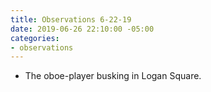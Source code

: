 ```yaml
---
title: Observations 6-22-19
date: 2019-06-26 22:10:00 -05:00
categories:
- observations
---
```


- The oboe-player busking in Logan Square.